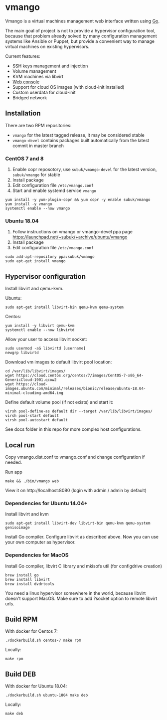 # vmango

Vmango is a virtual machines management web interface written using [Go](http://golang.org/).

The main goal of project is not to provide a hypervisor configuration tool,
because that problem already solved by many configuration management systems
like Ansible or Puppet, but provide a convenient way to manage virtual
machines on existing hypervisors.

Current features:

* SSH keys management and injection
* Volume management
* KVM machines via libvirt
* [Web console](https://streamja.com/LLEA)
* Support for cloud OS images (with cloud-init installed)
* Custom userdata for cloud-init
* Bridged network

## Installation

There are two RPM repositories:

* `vmango` for the latest tagged release, it may be considered stable
* `vmango-devel` contains packages built automatically from the latest commit in master branch

### CentOS 7 and 8

1. Enable copr reposotory, use `subuk/vmango-devel` for the latest version, `subuk/vmango` for stable
1. Install package
1. Edit configuration file `/etc/vmango.conf`
1. Start and enable systemd service `vmango`

```
yum install -y yum-plugin-copr && yum copr -y enable subuk/vmango
yum install -y vmango
systemctl enable --now vmango
```

### Ubuntu 18.04

1. Follow instructions on vmango or vmango-devel ppa page https://launchpad.net/~subuk/+archive/ubuntu/vmango
1. Install package
1. Edit configuration file `/etc/vmango.conf`

```
sudo add-apt-repository ppa:subuk/vmango
sudo apt-get install vmango
```

## Hypervisor configuration

Install libvirt and qemu-kvm.

Ubuntu:

    sudo apt-get install libvirt-bin qemu-kvm qemu-system

Centos:

    yum install -y libvirt qemu-kvm
    systemctl enable --now libvirtd

Allow your user to access libvirt socket:

    sudo usermod -aG libvirtd [username]
    newgrp libvirtd

Download vm images to default libvirt pool location:

    cd /var/lib/libvirt/images/
    wget https://cloud.centos.org/centos/7/images/CentOS-7-x86_64-GenericCloud-1901.qcow2
    wget https://cloud-images.ubuntu.com/minimal/releases/bionic/release/ubuntu-18.04-minimal-cloudimg-amd64.img

Define default volume pool (if not exists) and start it:

    virsh pool-define-as default dir --target /var/lib/libvirt/images/
    virsh pool-start default
    virsh pool-autostart default

See docs folder in this repo for more complex host configurations.

## Local run

Copy vmango.dist.conf to vmango.conf and change configuration if needed.

Run app

    make && ./bin/vmango web

View it on http://localhost:8080 (login with admin / admin by default)


### Dependencies for Ubuntu 14.04+

Install libvirt and kvm

    sudo apt-get install libvirt-dev libvirt-bin qemu-kvm qemu-system genisoimage

Install Go compiler.
Configure libvirt as described above.
Now you can use your own computer as hypervisor.

### Dependencies for MacOS

Install Go compiler, libvirt C library and mkisofs util (for configdrive creation)

    brew install go
    brew install libvirt
    brew install dvdrtools

You need a linux hypervisor somewhere in the world, because libvirt doesn't support MacOS.
Make sure to add ?socket option to remote libvirt urls.


## Build RPM

With docker for Centos 7:

    ./dockerbuild.sh centos-7 make rpm

Locally:

    make rpm

## Build DEB

With docker for Ubuntu 18.04:

    ./dockerbuild.sh ubuntu-1804 make deb

Locally:

    make deb
